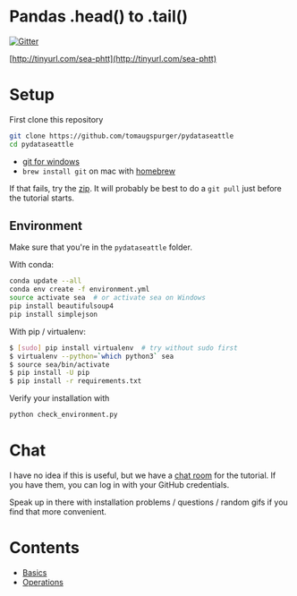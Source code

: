 Pandas .head() to .tail()
=========================

[![Gitter](https://badges.gitter.im/Join%20Chat.svg)](https://gitter.im/TomAugspurger/PyDataSeattle?utm_source=badge&utm_medium=badge&utm_campaign=pr-badge&utm_content=badge)

[http://tinyurl.com/sea-phtt](http://tinyurl.com/sea-phtt)

Setup
=====

First clone this repository

```bash
git clone https://github.com/tomaugspurger/pydataseattle
cd pydataseattle
```

- [git for windows](https://msysgit.github.io)
- `brew install git` on mac with [homebrew](http://brew.sh)

If that fails, try the [zip](https://github.com/TomAugspurger/PyDataSeattle/archive/master.zip).
It will probably be best to do a `git pull` just before the tutorial starts.

## Environment

Make sure that you're in the `pydataseattle` folder.

With conda:

```bash
conda update --all
conda env create -f environment.yml
source activate sea  # or activate sea on Windows
pip install beautifulsoup4
pip install simplejson
```

With pip / virtualenv:

```bash
$ [sudo] pip install virtualenv  # try without sudo first
$ virtualenv --python=`which python3` sea
$ source sea/bin/activate
$ pip install -U pip
$ pip install -r requirements.txt
```
Verify your installation with

```bash
python check_environment.py
```


Chat
====

I have no idea if this is useful, but we have a
[chat room](https://gitter.im/TomAugspurger/PyDataSeattle) for the tutorial.
If you have them, you can log in with your GitHub credentials.

Speak up in there with installation problems / questions / random gifs
if you find that more convenient.


Contents
========

- [Basics](notebooks/Basics.ipynb)
- [Operations](notebooks/operations.ipynb)
